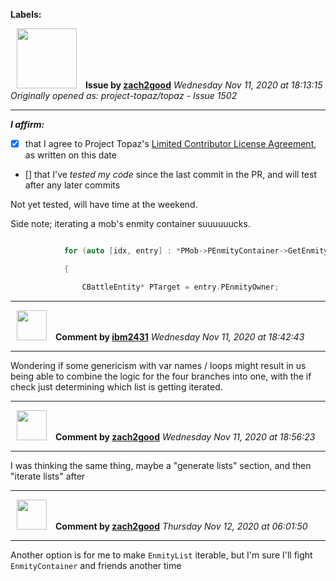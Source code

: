 **Labels:**



<a href="https://github.com/zach2good"><img src="https://avatars3.githubusercontent.com/u/1389729?v=4" width="96" height="96" hspace="10"></img></a> **Issue by [zach2good](https://github.com/zach2good)**
_Wednesday Nov 11, 2020 at 18:13:15_
_Originally opened as: project-topaz/topaz - Issue 1502_

----

<!-- place 'x' mark between square [] brackets to affirm: -->
**_I affirm:_**
- [x] that I agree to Project Topaz's [Limited Contributor License Agreement](http://project-topaz.com/blob/release/CONTRIBUTOR_AGREEMENT.md), as written on this date
- [] that I've _tested my code_ since the last commit in the PR, and will test after any later commits

Not yet tested, will have time at the weekend.

Side note; iterating a mob's enmity container suuuuuucks.
```cpp
            for (auto [idx, entry] : *PMob->PEnmityContainer->GetEnmityList())
            {
                CBattleEntity* PTarget = entry.PEnmityOwner;
```


----
<a href="https://github.com/ibm2431"><img src="https://avatars3.githubusercontent.com/u/13112942?v=4" width="48" height="48" hspace="10"></img></a> **Comment by [ibm2431](https://github.com/ibm2431)**
_Wednesday Nov 11, 2020 at 18:42:43_

----

Wondering if some genericism with var names / loops might result in us being able to combine the logic for the four branches into one, with the if check just determining which list is getting iterated.


----
<a href="https://github.com/zach2good"><img src="https://avatars3.githubusercontent.com/u/1389729?v=4" width="48" height="48" hspace="10"></img></a> **Comment by [zach2good](https://github.com/zach2good)**
_Wednesday Nov 11, 2020 at 18:56:23_

----

I was thinking the same thing, maybe a "generate lists" section, and then "iterate lists" after


----
<a href="https://github.com/zach2good"><img src="https://avatars3.githubusercontent.com/u/1389729?v=4" width="48" height="48" hspace="10"></img></a> **Comment by [zach2good](https://github.com/zach2good)**
_Thursday Nov 12, 2020 at 06:01:50_

----

Another option is for me to make `EnmityList` iterable, but I'm sure I'll fight `EnmityContainer` and friends another time
